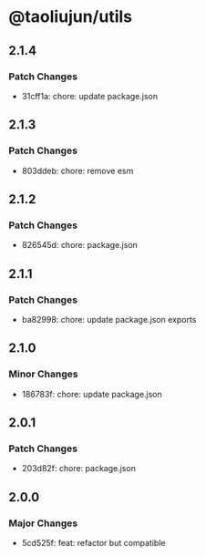 # @taoliujun/utils

## 2.1.4

### Patch Changes

- 31cff1a: chore: update package.json

## 2.1.3

### Patch Changes

- 803ddeb: chore: remove esm

## 2.1.2

### Patch Changes

- 826545d: chore: package.json

## 2.1.1

### Patch Changes

- ba82998: chore: update package.json exports

## 2.1.0

### Minor Changes

- 186783f: chore: update package.json

## 2.0.1

### Patch Changes

- 203d82f: chore: package.json

## 2.0.0

### Major Changes

- 5cd525f: feat: refactor but compatible
